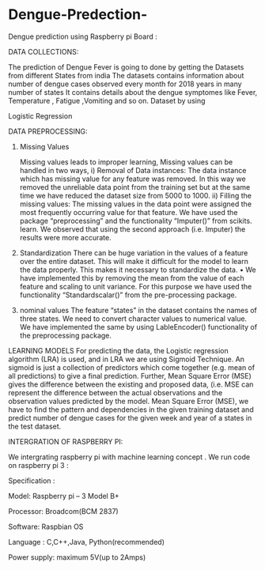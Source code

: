 # Dengue-Predection-
Dengue prediction  using Raspberry pi Board :

DATA COLLECTIONS:

The prediction of Dengue Fever is going to done by getting the Datasets from different States from india 
The datasets contains information about number of dengue cases observed every month for 2018 years in many number of states
It contains details about the dengue symptomes  like Fever, Temperature , Fatigue ,Vomiting  and so on. Dataset by using 

Logistic Regression

  DATA PREPROCESSING:


1. Missing Values

	Missing values leads to improper learning, Missing values can be handled in two ways,
i) Removal of Data instances: The data instance which has missing value for any feature was removed. In this way we removed the unreliable data point from the training set but at the same time we have reduced the dataset size from 5000 to 1000.
ii) Filling the missing values: The missing values in the data point were assigned the most frequently occurring value for that feature. We have used the package “preprocessing” and the functionality “Imputer()” from scikits. learn. We observed that using the second approach (i.e. Imputer) the results were more accurate.
2. Standardization
	There can be huge variation in the values of a feature over the entire dataset. This will make it difficult for the model to learn the data properly. This makes it necessary to standardize the data. • We have implemented this by removing the mean from the value of each feature and scaling to unit variance. For this purpose we have used the functionality “Standardscalar()” from the pre-processing package.
3. nominal values
	The feature “states” in the dataset contains the names of three states. We need to convert character values to numerical value. We have implemented the same by using LableEncoder() functionality of the preprocessing package.

LEARNING MODELS
For predicting the data, the Logistic regression  algorithm (LRA) is used, and in LRA we are using Sigmoid Technique.
 An sigmoid is just a collection of predictors which come together (e.g. mean of all predictions) to give a final prediction.
 Further, Mean Square Error (MSE) gives the difference between the existing and proposed data, (i.e. MSE can represent the difference between the actual observations and the observation values predicted by the model.
Mean Square Error (MSE), we have to find the pattern and dependencies in the given training dataset and predict number of dengue cases for the given week and year of a  states in the test dataset.



INTERGRATION OF RASPBERRY PI:

We intergrating raspberry pi with machine learning concept . We run code on raspberry pi 3 :

Specification :

Model: Raspberry pi – 3 Model B+

Processor: Broadcom(BCM 2837)

Software: Raspbian OS

Language : C,C++,Java, Python(recommended)

Power supply: maximum 5V(up to 2Amps)
